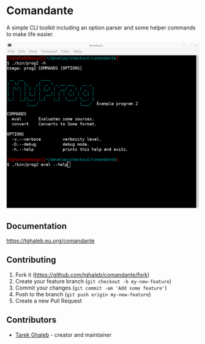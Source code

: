 # Comandante

A simple CLI toolkit including an option parser and some helper
commands to make life easier.

![Screen Shot](images/image.png)

## Documentation

<https://tghaleb.eu.org/comandante>

## Contributing

1. Fork it (<https://github.com/tghaleb/comandante/fork>)
2. Create your feature branch (`git checkout -b my-new-feature`)
3. Commit your changes (`git commit -am 'Add some feature'`)
4. Push to the branch (`git push origin my-new-feature`)
5. Create a new Pull Request

## Contributors

- [Tarek Ghaleb](https://github.com/tghaleb) - creator and maintainer
